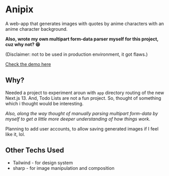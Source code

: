 # Anipix

A web-app that generates images with quotes by anime characters with an anime character background.

**Also, wrote my own multipart form-data parser myself for this project, cuz why not? 😆**

(Disclaimer: not to be used in production environment, it got flaws.)

[Check the demo here](https://anipix.robin.md)

## Why?

Needed a project to experiment aroun with `app` directory routing of the new Next.js 13. And, Todo Lists are not a fun project. So, thought of something which i thought would be interesting.

_Also, along the way thought of manually parsing multipart form-data by myself to get a little more deeper understanding of how things work._

Planning to add user accounts, to allow saving generated images if I feel like it, lol.

## Other Techs Used

- Tailwind - for design system
- sharp - for image manipulation and composition
